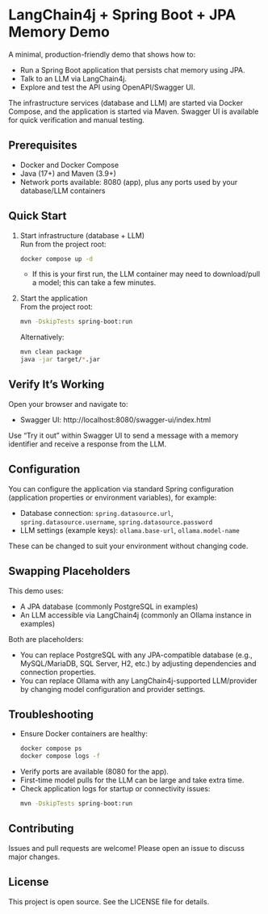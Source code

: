 # LangChain4j + Spring Boot + JPA Memory Demo

A minimal, production-friendly demo that shows how to:
- Run a Spring Boot application that persists chat memory using JPA.
- Talk to an LLM via LangChain4j.
- Explore and test the API using OpenAPI/Swagger UI.

The infrastructure services (database and LLM) are started via Docker Compose, and the application is started via Maven. Swagger UI is available for quick verification and manual testing.

## Prerequisites

- Docker and Docker Compose
- Java (17+) and Maven (3.9+)
- Network ports available: 8080 (app), plus any ports used by your database/LLM containers

## Quick Start

1) Start infrastructure (database + LLM)  
   Run from the project root:
   ```bash
   docker compose up -d
   ```
   - If this is your first run, the LLM container may need to download/pull a model; this can take a few minutes.

2) Start the application  
   From the project root:
   ```bash
   mvn -DskipTests spring-boot:run
   ```
   Alternatively:
   ```bash
   mvn clean package
   java -jar target/*.jar
   ```

## Verify It’s Working

Open your browser and navigate to:
- Swagger UI: http://localhost:8080/swagger-ui/index.html

Use “Try it out” within Swagger UI to send a message with a memory identifier and receive a response from the LLM.

## Configuration

You can configure the application via standard Spring configuration (application properties or environment variables), for example:
- Database connection: `spring.datasource.url`, `spring.datasource.username`, `spring.datasource.password`
- LLM settings (example keys): `ollama.base-url`, `ollama.model-name`

These can be changed to suit your environment without changing code.

## Swapping Placeholders

This demo uses:
- A JPA database (commonly PostgreSQL in examples)
- An LLM accessible via LangChain4j (commonly an Ollama instance in examples)

Both are placeholders:
- You can replace PostgreSQL with any JPA-compatible database (e.g., MySQL/MariaDB, SQL Server, H2, etc.) by adjusting dependencies and connection properties.
- You can replace Ollama with any LangChain4j-supported LLM/provider by changing model configuration and provider settings.

## Troubleshooting

- Ensure Docker containers are healthy:
  ```bash
  docker compose ps
  docker compose logs -f
  ```
- Verify ports are available (8080 for the app).
- First-time model pulls for the LLM can be large and take extra time.
- Check application logs for startup or connectivity issues:
  ```bash
  mvn -DskipTests spring-boot:run
  ```

## Contributing

Issues and pull requests are welcome! Please open an issue to discuss major changes.

## License

This project is open source. See the LICENSE file for details.